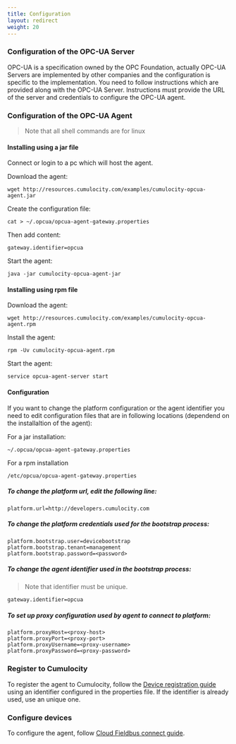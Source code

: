 ```yaml
---
title: Configuration
layout: redirect
weight: 20
---
```


### Configuration of the OPC-UA Server
OPC-UA is a specification owned by the OPC Foundation, actually OPC-UA Servers are implemented by other companies and the configuration is specific to the implementation. 
You need to follow instructions which are provided along with the OPC-UA Server. 
Instructions must provide the URL of the server and credentials to configure the OPC-UA agent.

### Configuration of the OPC-UA Agent
> Note that all shell commands are for linux

#### Installing using a jar file
Connect or login to a pc which will host the agent. 

Download the agent:

    wget http://resources.cumulocity.com/examples/cumulocity-opcua-agent.jar

Create the configuration file:

    cat > ~/.opcua/opcua-agent-gateway.properties
    
Then add content:

    gateway.identifier=opcua

Start the agent:

    java -jar cumulocity-opcua-agent-jar

#### Installing using rpm file

Download the agent:

    wget http://resources.cumulocity.com/examples/cumulocity-opcua-agent.rpm

Install the agent:

    rpm -Uv cumulocity-opcua-agent.rpm

Start the agent:

    service opcua-agent-server start
    
#### Configuration
If you want to change the platform configuration or the agent identifier you need to edit configuration files that are in following locations (dependend on the installaltion of the agent):

For a jar installation:
    
    ~/.opcua/opcua-agent-gateway.properties

For a rpm installation

    /etc/opcua/opcua-agent-gateway.properties

##### To change the platform url, edit the following line:

    platform.url=http://developers.cumulocity.com
    
##### To change the platform credentials used for the bootstrap process:

    platform.bootstrap.user=devicebootstrap
    platform.bootstrap.tenant=management
    platform.bootstrap.password=<password>

##### To change the agent identifier used in the bootstrap process:

> Note that identifier must be unique.

    gateway.identifier=opcua
    
##### To set up proxy configuration used by agent to connect to platform:

    platform.proxyHost=<proxy-host>
    platform.proxyPort=<proxy-port>
    platform.proxyUsername=<proxy-username>
    platform.proxyPassword=<proxy-password>

### Register to Cumulocity
To register the agent to Cumulocity, follow the [Device registration guide](/guides/users-guide/device-management/#device-registration) using an identifier configured in the properties file. 
If the identifier is already used, use an unique one.

### Configure devices
To configure the agent, follow [Cloud Fieldbus connect guide](/guides/users-guide/cloud-fieldbus/#connect).

